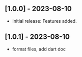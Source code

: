 ## [1.0.0] - 2023-08-10
- Initial release: Features added.

## [1.0.1] - 2023-08-10
- format files, add dart doc